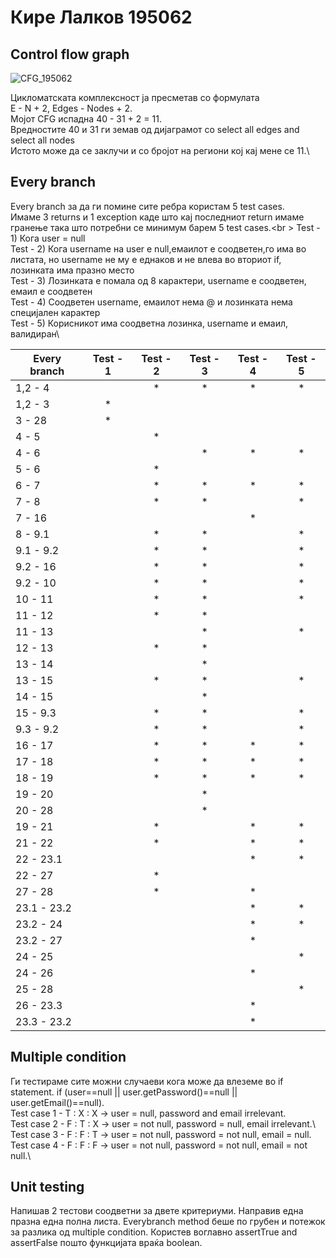 # Кире Лалков 195062 

## Control flow graph 
![CFG_195062](https://github.com/LalkovKire/SI_2023_lab2_195062/assets/103694277/64ebc6e4-ff6a-4377-b211-96a4840fae9c)


Цикломатската комплексност ја пресметав со формулата\
E - N + 2,  Edges - Nodes + 2. \
Мојот CFG испадна 40 - 31 + 2 = 11.\
Вредностите 40 и 31 ги земав од дијаграмот со select all edges and select all nodes\
Истото може да се заклучи и со бројот на региони кој кај мене се 11.\


## Every branch 
Every branch за да ги помине сите ребра користам 5 test cases.\
Имаме 3 returns и 1 exception каде што кај последниот return имаме гранење така што 
потребни се минимум барем 5 test cases.<br \>
Test - 1) Кога user = null\
Test - 2) Кога username на user е null,емаилот е соодветен,го има во листата, но username не му e еднаков и не влева во вториот if, лозинката има празно место\
Test - 3) Лозинката е помала од 8 карактери, username е соодветен, емаил е соодветен\
Test - 4) Соодветен username, емаилот нема @ и лозинката нема специјален карактер\
Test - 5) Корисникот има соодветна лозинка, username и емаил, валидиран\

| Every branch  | Test - 1    | Test - 2    | Test - 3    | Test - 4    | Test - 5    | 
| ------------- |:-----------:|:-----------:|:-----------:|:-----------:|:-----------:|
| 1,2 - 4       |             | *           | *           | *           | *           |
| 1,2 - 3       | *           |             |             |             |             |
| 3 - 28        | *           |             |             |             |             |
| 4 - 5         |             | *           |             |             |             |
| 4 - 6         |             |             | *           | *           | *           |
| 5 - 6         |             | *           |             |             |             |
| 6 - 7         |             | *           | *           | *           | *           |
| 7 - 8         |             | *           | *           |             | *           |
| 7 - 16        |             |             |             | *           |             |
| 8 - 9.1       |             | *           | *           |             | *           |
| 9.1 - 9.2     |             | *           | *           |             | *           |
| 9.2 - 16      |             | *           | *           |             | *           |
| 9.2 - 10      |             | *           | *           |             | *           |
| 10 - 11       |             | *           | *           |             | *           |
| 11 - 12       |             | *           | *           |             |             |
| 11 - 13       |             |             | *           |             | *           |
| 12 - 13       |             | *           | *           |             |             |
| 13 - 14       |             |             | *           |             |             |
| 13 - 15       |             | *           | *           |             | *           |
| 14 - 15       |             |             | *           |             |             |
| 15 - 9.3      |             | *           | *           |             | *           |
| 9.3 - 9.2     |             | *           | *           |             | *           |
| 16 - 17       |             | *           | *           | *           | *           |
| 17 - 18       |             | *           | *           | *           | *           |
| 18 - 19       |             | *           | *           | *           | *           |
| 19 - 20       |             |             | *           |             |             |
| 20 - 28       |             |             | *           |             |             |
| 19 - 21       |             | *           |             | *           | *           |
| 21 - 22       |             | *           |             | *           | *           |
| 22 - 23.1     |             |             |             | *           | *           |
| 22 - 27       |             | *           |             |             |             |
| 27 - 28       |             | *           |             | *           |             |
| 23.1 - 23.2   |             |             |             | *           | *           |
| 23.2 - 24     |             |             |             | *           | *           |
| 23.2 - 27     |             |             |             | *           |             |
| 24 - 25       |             |             |             |             | *           |
| 24 - 26       |             |             |             | *           |             |
| 25 - 28       |             |             |             |             | *           |
| 26 - 23.3     |             |             |             | *           |             |
| 23.3 - 23.2   |             |             |             | *           |             |

## Multiple condition 
Ги тестираме сите можни случаеви кога може да влеземе во if statement. 
if (user==null || user.getPassword()==null || user.getEmail()==null).\
Test case 1 - T : X : X -> user = null, password and email irrelevant.\
Test case 2 - F : T : X -> user = not null, password = null, email irrelevant.\\
\
Test case 3 - F : F : T -> user = not null, password = not null, email = null.\
Test case 4 - F : F : F -> user = not null, password = not null, email = not null.\

## Unit testing 
Напишав 2 тестови соодветни за двете критериуми. Направив една празна една полна листа.
Everybranch method беше по грубен и потежок за разлика од multiple condition. Користев 
воглавно assertTrue and assertFalse пошто функцијата враќа boolean. 









